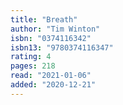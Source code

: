```yaml
---
title: "Breath"
author: "Tim Winton"
isbn: "0374116342"
isbn13: "9780374116347"
rating: 4
pages: 218
read: "2021-01-06"
added: "2020-12-21"
---
```


